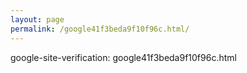 ```yaml
---
layout: page
permalink: /google41f3beda9f10f96c.html/
---
```

google-site-verification: google41f3beda9f10f96c.html
